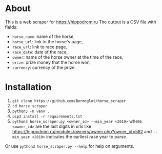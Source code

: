 # About
This is a web scraper for https://hippodrom.ru
The output is a CSV file with fields:
- `horse_name`: name of the horse,
- `horse_url`: link to the horse's page,
-  `race_url`: link to race page,
- `race_date`: date of the race,
- `owner`: name of the horse owner at the time of the race,
- `prize`: prize money that the horse won,
- `currency`: currency of the prize.
# Installation
1. `git clone https://github.com/Bormoglot/horse_scraper`
2. `cd horse_scraper`
3. `python3 -m venv .`
4. `pip3 install -r requirements.txt`
5. `python3 horse_scraper.py <owner_id> --min_year <2010>` where `<owner_id>` are the last digits in urls like https://hippodrom.ru/modules/owners/owner.php?owner_id=582 and `--min_year <2010>` indicates the earliest rase year to parse.

Or use `python3 horse_scraper.py --help` for help on arguments.